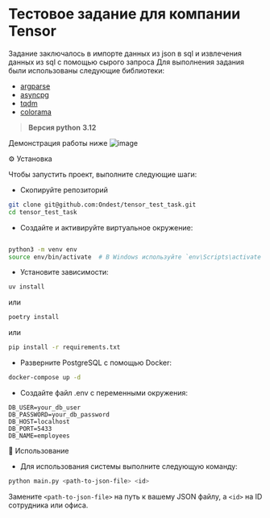 # Тестовое задание для компании Tensor

Задание заключалось в импорте данных из json в sql и извлечения данных из sql с помощью сырого запроса
Для выполнения задания были использованы следующие библиотеки:

- [argparse](https://docs.python.org/3/library/argparse.html)
- [asyncpg](https://magicstack.github.io/asyncpg/current/)
- [tqdm](https://tqdm.github.io/)
- [colorama](https://pypi.org/project/colorama/)

> **Версия python** __3.12__

Демонстрация работы ниже
![image](docs/doc.gif)

⚙️ Установка

Чтобы запустить проект, выполните следующие шаги:
- Скопируйте репозиторий
```bash
git clone git@github.com:Ondest/tensor_test_task.git
cd tensor_test_task
```

- Создайте и активируйте виртуальное окружение:

```bash

python3 -m venv env
source env/bin/activate  # В Windows используйте `env\Scripts\activate`
```
- Установите зависимости:
```bash
uv install
```
или
```bash
poetry install
```
или
```bash
pip install -r requirements.txt
```
- Разверните PostgreSQL с помощью Docker:
```bash
docker-compose up -d
```
- Создайте файл .env с переменными окружения:
```plaintext
DB_USER=your_db_user
DB_PASSWORD=your_db_password
DB_HOST=localhost
DB_PORT=5433
DB_NAME=employees
```
🚀 Использование

- Для использования системы выполните следующую команду:
```bash
python main.py <path-to-json-file> <id>
```

Замените `<path-to-json-file>` на путь к вашему JSON файлу, а `<id>` на ID сотрудника или офиса.